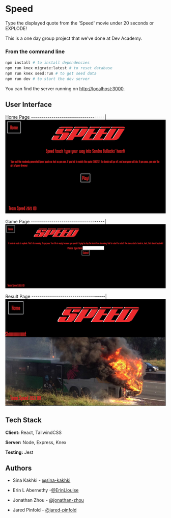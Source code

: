 # Speed

Type the displayed quote from the 'Speed' movie under 20 seconds or EXPLODE!

This is a one day group project that we've done at Dev Academy.

### From the command line

```bash
npm install # to install dependencies
npm run knex migrate:latest # to reset database
npm run knex seed:run # to get seed data
npm run dev # to start the dev server
```

You can find the server running on [http://localhost:3000](http://localhost:3000).

## User Interface

Home Page
------------------------------------|
![HomePage](docs/homePage.PNG)

Game Page
------------------------------------|
![GamePage](docs/game.PNG)

Result Page
------------------------------------|
![ResultPage](docs/lost.PNG)

## Tech Stack
**Client:** React, TailwindCSS

**Server:** Node, Express, Knex

**Testing:** Jest

## Authors
- Sina Kakhki - [@sina-kakhki](https://github.com/sina-kakhki)

- Erin L Abernethy -[@ErinLlouise](https://github.com/ErinLlouise)

- Jonathan Zhou - [@jonathan-zhou](https://github.com/jonathan-zhou)

- Jared Pinfold - [@jared-pinfold](https://github.com/jared-pinfold)
